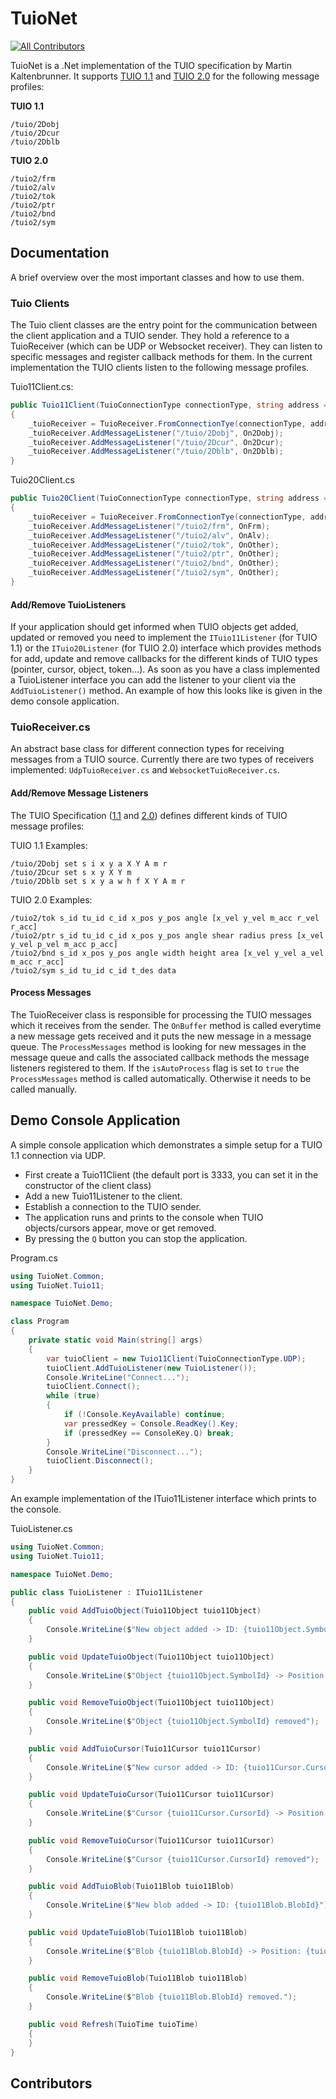 ﻿# TuioNet
[![All Contributors](https://img.shields.io/github/all-contributors/InteractiveScapeGmbH/TuioNet?color=ee8449&style=flat-square)](#contributors)

TuioNet is a .Net implementation of the TUIO specification by Martin Kaltenbrunner. It supports [TUIO 1.1](http://tuio.org/?specification) and [TUIO 2.0](http://www.tuio.org/?tuio20) for the following message profiles:

**TUIO 1.1**
```
/tuio/2Dobj
/tuio/2Dcur
/tuio/2Dblb
```

**TUIO 2.0**
```
/tuio2/frm
/tuio2/alv
/tuio2/tok 
/tuio2/ptr 
/tuio2/bnd 
/tuio2/sym 
```

## Documentation
A brief overview over the most important classes and how to use them.

### Tuio Clients
The Tuio client classes are the entry point for the communication between the client application and a TUIO sender. They hold a reference to a TuioReceiver (which can be UDP or Websocket receiver).
They can listen to specific messages and register callback methods for them. In the current implementation the TUIO clients listen to the following message profiles.

Tuio11Client.cs:
```csharp
public Tuio11Client(TuioConnectionType connectionType, string address = "0.0.0.0", int port = 3333, bool isAutoProcess = true)  
{  
    _tuioReceiver = TuioReceiver.FromConnectionTye(connectionType, address, port, isAutoProcess;  
    _tuioReceiver.AddMessageListener("/tuio/2Dobj", On2Dobj);  
    _tuioReceiver.AddMessageListener("/tuio/2Dcur", On2Dcur);  
    _tuioReceiver.AddMessageListener("/tuio/2Dblb", On2Dblb);  
}
```

Tuio20Client.cs
```csharp
public Tuio20Client(TuioConnectionType connectionType, string address = "0.0.0.0", int port = 3333, bool isAutoProcess = true)  
{  
    _tuioReceiver = TuioReceiver.FromConnectionTye(connectionType, address, port, isAutoProcess;  
    _tuioReceiver.AddMessageListener("/tuio2/frm", OnFrm);  
    _tuioReceiver.AddMessageListener("/tuio2/alv", OnAlv);  
    _tuioReceiver.AddMessageListener("/tuio2/tok", OnOther);  
    _tuioReceiver.AddMessageListener("/tuio2/ptr", OnOther);  
    _tuioReceiver.AddMessageListener("/tuio2/bnd", OnOther);  
    _tuioReceiver.AddMessageListener("/tuio2/sym", OnOther);  
}
```
#### Add/Remove TuioListeners
If your application should get informed when TUIO objects get added, updated or removed you need to implement the ```ITuio11Listener``` (for TUIO 1.1) or the ```ITuio20Listener``` (for TUIO 2.0) interface
which provides methods for add, update and remove callbacks for the different kinds of TUIO types (pointer, cursor, object, token...). As soon as you have a class implemented a TuioListener interface you 
can add the listener to your client via the ```AddTuioListener()``` method. An example of how this looks like is given in the demo console application.

### TuioReceiver.cs
An abstract base class for different connection types for receiving messages from a TUIO source. Currently there
are two types of receivers implemented: ```UdpTuioReceiver.cs``` and ```WebsocketTuioReceiver.cs```.

#### Add/Remove Message Listeners
The TUIO Specification ([1.1](http://tuio.org/?specification) and [2.0](http://www.tuio.org/?tuio20)) defines different kinds of
TUIO message profiles:</br>

TUIO 1.1 Examples:
```
/tuio/2Dobj set s i x y a X Y A m r
/tuio/2Dcur set s x y X Y m
/tuio/2Dblb set s x y a w h f X Y A m r
```

TUIO 2.0 Examples:
```
/tuio2/tok s_id tu_id c_id x_pos y_pos angle [x_vel y_vel m_acc r_vel r_acc]
/tuio2/ptr s_id tu_id c_id x_pos y_pos angle shear radius press [x_vel y_vel p_vel m_acc p_acc]
/tuio2/bnd s_id x_pos y_pos angle width height area [x_vel y_vel a_vel m_acc r_acc]
/tuio2/sym s_id tu_id c_id t_des data
```

#### Process Messages
The TuioReceiver class is responsible for processing the TUIO messages which it receives from the sender. 
The ```OnBuffer``` method is called everytime a new message gets received and it puts the new message in a message
queue. The ```ProcessMessages``` method is looking for new messages in the message queue and calls the associated
callback methods the message listeners registered to them. If the ```isAutoProcess``` flag is set to ```true``` the ```ProcessMessages```
method is called automatically. Otherwise it needs to be called manually.

## Demo Console Application
A simple console application which demonstrates a simple setup for a TUIO 1.1 connection via UDP. 
- First create a Tuio11Client (the default port is 3333, you can set it in the constructor of the client class)
- Add a new Tuio11Listener to the client.
- Establish a connection to the TUIO sender.
- The application runs and prints to the console when TUIO objects/cursors appear, move or get removed.
- By pressing the ```Q``` button you can stop the application.

Program.cs
```csharp
using TuioNet.Common;
using TuioNet.Tuio11;

namespace TuioNet.Demo;

class Program
{
    private static void Main(string[] args)
    {
        var tuioClient = new Tuio11Client(TuioConnectionType.UDP);
        tuioClient.AddTuioListener(new TuioListener());
        Console.WriteLine("Connect...");
        tuioClient.Connect();
        while (true)
        {
            if (!Console.KeyAvailable) continue;
            var pressedKey = Console.ReadKey().Key;
            if (pressedKey == ConsoleKey.Q) break;
        }
        Console.WriteLine("Disconnect...");
        tuioClient.Disconnect();
    }
}
```

An example implementation of the ITuio11Listener interface which prints to the console.

TuioListener.cs
```csharp
using TuioNet.Common;
using TuioNet.Tuio11;

namespace TuioNet.Demo;

public class TuioListener : ITuio11Listener
{
    public void AddTuioObject(Tuio11Object tuio11Object)
    {
        Console.WriteLine($"New object added -> ID: {tuio11Object.SymbolId}");
    }

    public void UpdateTuioObject(Tuio11Object tuio11Object)
    {
        Console.WriteLine($"Object {tuio11Object.SymbolId} -> Position: {tuio11Object.Position}, Angle: {tuio11Object.Angle}");
    }

    public void RemoveTuioObject(Tuio11Object tuio11Object)
    {
        Console.WriteLine($"Object {tuio11Object.SymbolId} removed");
    }

    public void AddTuioCursor(Tuio11Cursor tuio11Cursor)
    {
        Console.WriteLine($"New cursor added -> ID: {tuio11Cursor.CursorId}");
    }

    public void UpdateTuioCursor(Tuio11Cursor tuio11Cursor)
    {
        Console.WriteLine($"Cursor {tuio11Cursor.CursorId} -> Position: {tuio11Cursor.Position}");
    }

    public void RemoveTuioCursor(Tuio11Cursor tuio11Cursor)
    {
        Console.WriteLine($"Cursor {tuio11Cursor.CursorId} removed");
    }

    public void AddTuioBlob(Tuio11Blob tuio11Blob)
    {
        Console.WriteLine($"New blob added -> ID: {tuio11Blob.BlobId}");
    }

    public void UpdateTuioBlob(Tuio11Blob tuio11Blob)
    {
        Console.WriteLine($"Blob {tuio11Blob.BlobId} -> Position: {tuio11Blob.Position}, Angle: {tuio11Blob.Angle}, Area: {tuio11Blob.Area}");
    }

    public void RemoveTuioBlob(Tuio11Blob tuio11Blob)
    {
        Console.WriteLine($"Blob {tuio11Blob.BlobId} removed.");
    }

    public void Refresh(TuioTime tuioTime)
    {
    }
}
```

## Contributors

<!-- ALL-CONTRIBUTORS-LIST:START - Do not remove or modify this section -->
<!-- prettier-ignore-start -->
<!-- markdownlint-disable -->

<!-- markdownlint-restore -->
<!-- prettier-ignore-end -->

<!-- ALL-CONTRIBUTORS-LIST:END -->
